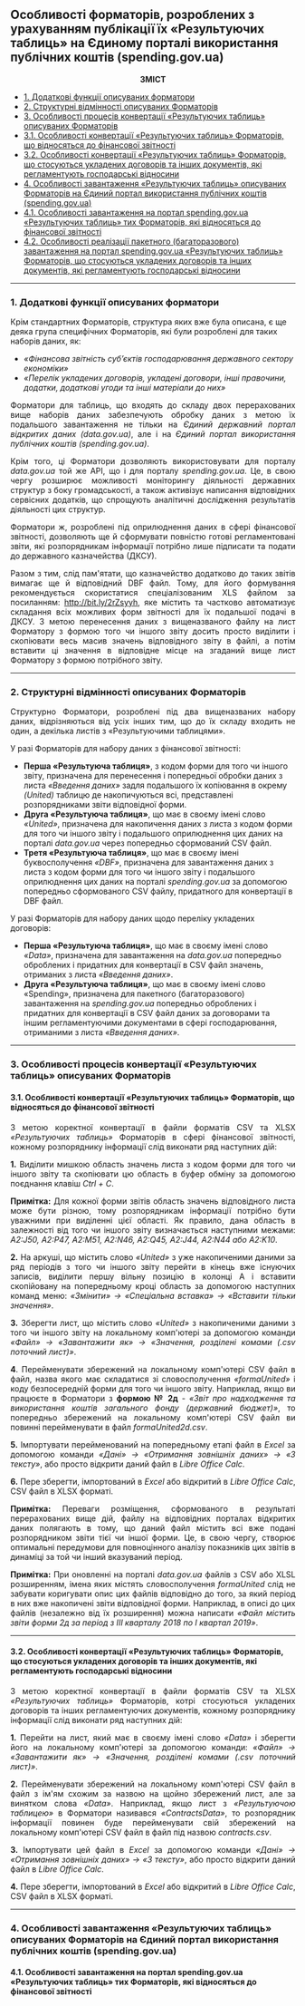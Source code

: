 ## Особливості форматорів, розроблених з урахуванням публікації їх «Результуючих таблиць» на Єдиному порталі використання публічних коштів (spending.gov.ua)
<p align="center"><b>ЗМІСТ</b></p>

* [1. Додаткові функції описуваних форматори](#1-Додаткові-функції-описуваних-форматори)
* [2. Структурні відмінності описуваних Форматорів](#2-Структурні-відмінності-описуваних-Форматорів)
* [3. Особливості процесів конвертації «Результуючих таблиць» описуваних Форматорів](#3-Особливості-процесів-конвертації-Результуючих-таблиць-описуваних-Форматорів)
* [3.1. Особливості конвертації «Результуючих таблиць» Форматорів, що відносяться до фінансової звітності](#31-Особливості-конвертації-Результуючих-таблиць-Форматорів-що-відносяться-до-фінансової-звітності)
* [3.2. Особливості конвертації «Результуючих таблиць» Форматорів, що стосуються укладених договорів та інших документів, які регламентують господарські відносини](#32-Особливості-конвертації-Результуючих-таблиць-Форматорів-що-стосуються-укладених-договорів-та-інших-документів-які-регламентують-господарські-відносини)
* [4. Особливості завантаження «Результуючих таблиць» описуваних Форматорів на Єдиний портал використання публічних коштів (spending.gov.ua)](#4-Особливості-завантаження-Результуючих-таблиць-описуваних-Форматорів-на-Єдиний-портал-використання-публічних-коштів-spendinggovua)
* [4.1. Особливості завантаження на портал spending.gov.ua «Результуючих таблиць» тих Форматорів, які відносяться до фінансової звітності](#41-Особливості-завантаження-на-портал-spendinggovua-Результуючих-таблиць-тих-Форматорів-які-відносяться-до-фінансової-звітності)
* [4.2. Особливості реалізації пакетного (багаторазового) завантаження на портал spending.gov.ua «Результуючих таблиць» Форматорів, що стосуються укладених договорів та інших документів, які регламентують господарські відносини](#42-Особливості-реалізації-пакетного-багаторазового-завантаження-на-портал-spendinggovua-Результуючих-таблиць-Форматорів-що-стосуються-укладених-договорів-та-інших-документів-які-регламентують-господарські-відносини)

---

### 1. Додаткові функції описуваних форматори

Крім стандартних Форматорів, структура яких вже була описана, є ще деяка група специфічних Форматорів, які були розроблені для таких наборів даних, як:

* *«Фінансова звітність суб’єктів господарювання державного сектору економіки»*
* *«Перелік укладених договорів, укладені договори, інші правочини, додатки, додаткові угоди та інші матеріали до них»*

<p align="justify">Форматори для таблиць, що входять до складу двох перерахованих вище наборів даних забезпечують обробку даних з метою їх подальшого завантаження не тільки на <i>Єдиний державний портал відкритих даних (data.gov.ua)</i>, але і на <i>Єдиний портал використання публічних коштів (spending.gov.ua)</i>.</p>
<p align="justify">Крім того, ці Форматори дозволяють використовувати для порталу <i>data.gov.ua</i> той же API, що і для порталу <i>spending.gov.ua</i>. Це, в свою чергу розширює можливості моніторингу діяльності державних структур з боку громадськості, а також активізує написання відповідних сервісних додатків, що спрощують аналітичні дослідження результатів діяльності цих структур.</p>
<p align="justify">Форматори ж, розроблені під оприлюднення даних в сфері фінансової звітності, дозволяють ще й сформувати повністю готові регламентовані звіти, які розпорядникам інформації потрібно лише підписати та подати до державного казначейства (ДКСУ).</p>
<p align="justify">Разом з тим, слід пам'ятати, що казначейство додатково до таких звітів вимагає ще й відповідний DBF файл. Тому, для його формування рекомендується скористатися спеціалізованим XLS файлом за посиланням: <a href="http://bit.ly/2rZsyyh" target="_blank">http://bit.ly/2rZsyyh</a>, яке містить та частково автоматизує складання всіх можливих форм звітності для їх подальшої подачі в ДКСУ. З метою перенесення даних з вищеназваного файлу на лист Форматору з формою того чи іншого звіту досить просто виділити і скопіювати весь масив значень відповідного звіту в файлі, а потім вставити ці значення в відповідне місце на згаданий вище лист Форматору з формою потрібного звіту.</p>

---

### 2. Структурні відмінності описуваних Форматорів

<p align="justify"> Структурно Форматори, розроблені під два вищеназваних набору даних, відрізняються від усіх інших тим, що до їх складу входить не один, а декілька листів з «Результуючими таблицями».</p>

У разі Форматорів для набору даних з фінансової звітності:

* **Перша «Результуюча таблиця»**, з кодом форми для того чи іншого звіту, призначена для перенесення і попередньої обробки даних з листа *«Введення даних»* задля подальшого їх копіювання в окрему *(United)* таблицю де накопичуються всі, представлені розпорядниками звіти відповідної форми.
* **Друга «Результуюча таблиця»**, що має в своєму імені слово *«United»*, призначена для накопичення даних з листа з кодом форми для того чи іншого звіту і подальшого оприлюднення цих даних на порталі *data.gov.ua* через попередньо сформований CSV файл.
* **Третя «Результуюча таблиця»**, що має в своєму імені буквосполучення *«DBF»*, призначена для завантаження даних з листа з кодом форми для того чи іншого звіту і подальшого оприлюднення цих даних на порталі *spending.gov.ua* за допомогою попередньо сформованого CSV файлу, придатного для конвертації в DBF файл.

У разі Форматорів для набору даних щодо переліку укладених договорів:

* **Перша «Результуюча таблиця»**, що має в своєму імені слово *«Data»*, призначена для завантаження на *data.gov.ua* попередньо оброблених і придатних для конвертації в CSV файл значень, отриманих з листа *«Введення даних»*.
* **Друга «Результуюча таблиця»**, що має в своєму імені слово «Spending», призначена для пакетного (багаторазового) завантаження на *spending.gov.ua* попередньо оброблених і придатних для конвертації в CSV файл даних за договорами та іншим регламентуючими документами в сфері господарювання, отриманими з листа *«Введення даних»*.

---

### 3. Особливості процесів конвертації «Результуючих таблиць» описуваних Форматорів

#### 3.1. Особливості конвертації «Результуючих таблиць» Форматорів, що відносяться до фінансової звітності

<p align="justify">З метою коректної конвертації в файли форматів CSV та XLSX <i>«Результуючих таблиць»</i> Форматорів в сфері фінансової звітності, кожному розпоряднику інформації слід виконати ряд наступних дій:</p>
<p align="justify"><b>1.</b> Виділити мишкою область значень листа з кодом форми для того чи іншого звіту та скопіювати цю область в буфер обміну за допомогою поєднання клавіш <i>Ctrl + C</i>.</p>
<p align="justify"><b>Примітка:</b> Для кожної форми звітів область значень відповідного листа може бути різною, тому розпорядникам інформації потрібно бути уважними при виділенні цієї області. Як правило, дана область в залежності від того чи іншого звіту визначається наступними межами: <i>A2:J50, A2:P47, A2:M51, A2:N46, A2:Q45, A2:J44, A2:N44 або A2:K10</i>.</p>
<p align="justify"><b>2.</b> На аркуші, що містить слово <i>«United»</i> з уже накопиченими даними за ряд періодів з того чи іншого звіту перейти в кінець вже існуючих записів, виділити першу вільну позицію в колонці A і вставити скопійовану на попередньому кроці область за допомогою наступних команд меню: <i>«Змінити» -> «Спеціальна вставка» -> «Вставити тільки значення»</i>.</p>
<p align="justify"><b>3.</b> Зберегти лист, що містить слово <i>«United»</i> з накопиченими даними з того чи іншого звіту на локальному комп'ютері за допомогою команди <i>«Файл» -> «Завантажити як» -> «Значення, розділені комами (.csv поточний лист)»</i>.</p>
<p align="justify"><b>4</b>. Перейменувати збережений на локальному комп'ютері CSV файл в файл, назва якого має складатися зі словосполучення <i>«formaUnited»</i> і коду безпосередній форми для того чи іншого звіту. Наприклад, якщо ви працюєте в Форматори з <b>формою № 2д</b> - <i>«Звіт про надходження та використання коштів загального фонду (державний бюджет)»</i>, то попередньо збережений на локальному комп'ютері CSV файл ви повинні перейменувати в файл <i>formaUnited2d.csv</i>.</p>
<p align="justify"><b>5.</b> Імпортувати перейменований на попередньому етапі файл в <i>Excel</i> за допомогою команди <i>«Дані» -> «Отримання зовнішніх даних» -> «З тексту»</i>, або просто відкрити даний файл в <i>Libre Office Calc</i>.</p>
<p align="justify"><b>6.</b> Пере зберегти, імпортований в <i>Excel</i> або відкритий в <i>Libre Office Calc</i>, CSV файл в XLSX форматі.</p>
<p align="justify"><b>Примітка:</b> Переваги розміщення, сформованого в результаті перерахованих вище дій, файлу на відповідних порталах відкритих даних полягають в тому, що даний файл містить всі вже подані розпорядником звіти тієї чи іншої форми. Це, в свою чергу, створює оптимальні передумови для повноцінного аналізу показників цих звітів в динаміці за той чи інший вказуваний період.</p>
<p align="justify"><b>Примітка:</b> При оновленні на порталі <i>data.gov.ua</i> файлів з CSV або XLSL розширенням, імена яких містять словосполучення <i>formaUnited</i> слід не забувати коригувати опис цих файлів відповідно до того, за який період в них вже накопичені звіти відповідної форми. Наприклад, в описі до цих файлів (незалежно від їх розширення) можна написати <i>«Файл містить звіти форми 2д за період з III кварталу 2018 по I квартал 2019»</i>.</p>

---

#### 3.2. Особливості конвертації «Результуючих таблиць» Форматорів, що стосуються укладених договорів та інших документів, які регламентують господарські відносини

<p align="justify">З метою коректної конвертації в файли форматів CSV та XLSX <i>«Результуючих таблиць»</i> Форматорів, котрі стосуються укладених договорів та інших регламентуючих документів, кожному розпоряднику інформації слід виконати ряд наступних дій:</p>
<p align="justify"><b>1.</b> Перейти на лист, який має в своєму імені слово <i>«Data»</i> і зберегти його на локальному комп'ютері за допомогою команди: <i>«Файл» -> «Завантажити як» -> «Значення, розділені комами (.csv поточний лист)»</i>.</p>
<p align="justify"><b>2.</b> Перейменувати збережений на локальному комп'ютері CSV файл в файл з ім'ям схожим за назвою на щойно збережений лист, але за винятком слова <i>«Data»</i>. Наприклад, якщо лист з <i>«Результуючою таблицею»</i> в Форматори називався <i>«ContractsData»</i>, то розпорядник інформації повинен буде перейменувати свій збережений на локальному комп'ютері CSV файл в файл під назвою <i>contracts.csv</i>.</p>
<p align="justify"><b>3.</b> Імпортувати цей файл в <i>Excel</i> за допомогою команди <i>«Дані» -> «Отримання зовнішніх даних» -> «З тексту»</i>, або просто відкрити даний файл в <i>Libre Office Calc</i>.</p>
<p align="justify"><b>4.</b> Пере зберегти, імпортований в <i>Excel</i> або відкритий в <i>Libre Office Calc</i>, CSV файл в XLSX форматі.</p>

---

### 4. Особливості завантаження «Результуючих таблиць» описуваних Форматорів на Єдиний портал використання публічних коштів (spending.gov.ua)

#### 4.1. Особливості завантаження на портал spending.gov.ua «Результуючих таблиць» тих Форматорів, які відносяться до фінансової звітності

